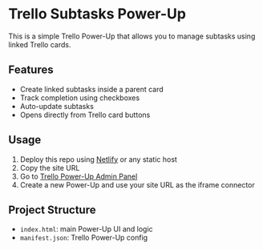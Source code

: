# Trello Subtasks Power-Up

This is a simple Trello Power-Up that allows you to manage subtasks using linked Trello cards.

## Features
- Create linked subtasks inside a parent card
- Track completion using checkboxes
- Auto-update subtasks
- Opens directly from Trello card buttons

## Usage
1. Deploy this repo using [Netlify](https://netlify.com) or any static host
2. Copy the site URL
3. Go to [Trello Power-Up Admin Panel](https://trello.com/power-ups/admin)
4. Create a new Power-Up and use your site URL as the iframe connector

## Project Structure
- `index.html`: main Power-Up UI and logic
- `manifest.json`: Trello Power-Up config
